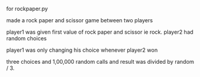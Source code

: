 for rockpaper.py

made a rock paper and scissor game between two players

player1 was given first value of rock paper and scissor ie rock. player2 had random choices

player1 was only changing his choice whenever player2 won

three choices and 1,00,000 random calls and result was divided by random / 3. 
